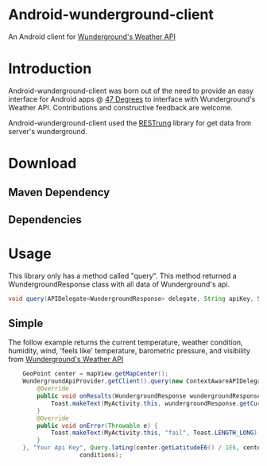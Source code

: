 # Android-wunderground-client

An Android client for [Wunderground's Weather API](http://www.wunderground.com/weather/api/d/docs?d=index)

# Introduction

Android-wunderground-client was born out of the need to provide an easy interface for Android apps @ [47 Degrees](http://47deg.com) to interface with Wunderground's Weather API.
Contributions and constructive feedback are welcome.

Android-wunderground-client used the [RESTrung](https://github.com/47deg/restrung) library for get data from server's wunderground.

# Download

## Maven Dependency

## Dependencies

# Usage

This library only has a method called "query". This method returned a WundergroundResponse class with all data of Wunderground's api.

```java
void query(APIDelegate<WundergroundResponse> delegate, String apiKey, Settings settings, Query query, FeatureParam... features);
```

## Simple

The follow example returns the current temperature, weather condition, humidity, wind, 'feels like' temperature, barometric pressure, and visibility from [Wunderground's Weather API](http://www.wunderground.com/weather/api/d/docs?d=data/conditions)

```java
    GeoPoint center = mapView.getMapCenter();
    WundergroundApiProvider.getClient().query(new ContextAwareAPIDelegate<WundergroundResponse>(MainActivity.this, WundergroundResponse.class, RequestCache.LoadPolicy.NEVER) {
        @Override
        public void onResults(WundergroundResponse wundergroundResponse) {
            Toast.makeText(MyActivity.this, wundergroundResponse.getCurrentObservation().getDisplayLocation().getCity() + "--" + wundergroundResponse.getCurrentObservation().getWeather(), Toast.LENGTH_LONG).show();
        }
        @Override
        public void onError(Throwable e) {
            Toast.makeText(MyActivity.this, "fail", Toast.LENGTH_LONG).show();
        }
    }, "Your Api Key", Query.latLng(center.getLatitudeE6() / 1E6, center.getLongitudeE6()  / 1E6),
                    conditions);
```